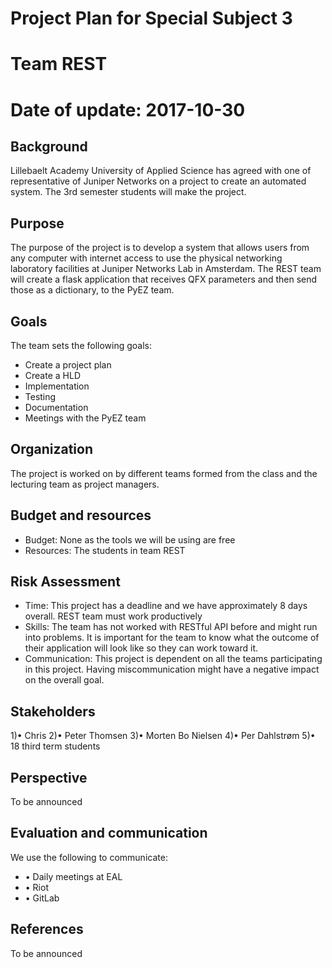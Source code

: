 # Project Plan for Special Subject 3
# Team REST
# Date of update: 2017-10-30

## Background
Lillebaelt Academy University of Applied Science has agreed with one of representative of Juniper Networks on a project to create an automated system. The 3rd semester students will make the project.
## Purpose
The purpose of the project is to develop a system that allows users from any computer with internet access to use the physical networking laboratory facilities at Juniper Networks Lab in Amsterdam. The REST team will create a flask application that receives QFX parameters and then send those as a dictionary, to the PyEZ team.
## Goals
The team sets the following goals:
* Create a project plan
* Create a HLD
* Implementation
* Testing
* Documentation
* Meetings with the PyEZ team

## Organization
The project is worked on by different teams formed from the class and the lecturing team as project managers.
## Budget and resources
* Budget: None as the tools we will be using are free
* Resources: The students in team REST

## Risk Assessment
* Time: This project has a deadline and we have approximately 8 days overall. REST team must work productively
* Skills: The team has not worked with RESTful API before and might run into problems. It is important for the team to know what the outcome of their application will look like so they can work toward it.
* Communication: This project is dependent on all the teams participating in this project. Having miscommunication might have a negative impact on the overall goal.


## Stakeholders
1)•	Chris
2)•	Peter Thomsen
3)•	Morten Bo Nielsen
4)•	Per Dahlstrøm
5)• 18 third term students



## Perspective
To be announced
## Evaluation and communication
We use the following to communicate:
* •	Daily meetings at EAL
* •	Riot
* •	GitLab

## References
To be announced

